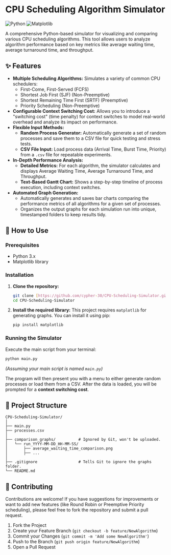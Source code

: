 # CPU Scheduling Algorithm Simulator

![Python](https://img.shields.io/badge/python-3.x-blue.svg)
![Matplotlib](https://img.shields.io/badge/matplotlib-%231f77b4.svg?style=for-the-badge&logo=matplotlib&logoColor=white)

A comprehensive Python-based simulator for visualizing and comparing various CPU scheduling algorithms. This tool allows users to analyze algorithm performance based on key metrics like average waiting time, average turnaround time, and throughput.



## ✨ Features

* **Multiple Scheduling Algorithms:** Simulates a variety of common CPU schedulers:
    * First-Come, First-Served (FCFS)
    * Shortest Job First (SJF) (Non-Preemptive)
    * Shortest Remaining Time First (SRTF) (Preemptive)
    * Priority Scheduling (Non-Preemptive)
* **Configurable Context Switching Cost:** Allows you to introduce a "switching cost" (time penalty) for context switches to model real-world overhead and analyze its impact on performance.
* **Flexible Input Methods:**
    * **Random Process Generator:** Automatically generate a set of random processes and save them to a CSV file for quick testing and stress tests.
    * **CSV File Input:** Load process data (Arrival Time, Burst Time, Priority) from a `.csv` file for repeatable experiments.
* **In-Depth Performance Analysis:**
    * **Detailed Metrics:** For each algorithm, the simulator calculates and displays Average Waiting Time, Average Turnaround Time, and Throughput.
    * **Text-Based Gantt Chart:** Shows a step-by-step timeline of process execution, including context switches.
* **Automated Graph Generation:**
    * Automatically generates and saves bar charts comparing the performance metrics of all algorithms for a given set of processes.
    * Organizes the output graphs for each simulation run into unique, timestamped folders to keep results tidy.

## 🚀 How to Use

### Prerequisites

* Python 3.x
* Matplotlib library

### Installation

1.  **Clone the repository:**
    ```bash
    git clone [https://github.com/cypher-30/CPU-Scheduling-Simulator.git](https://github.com/cypher-30/CPU-Scheduling-Simulator.git)
    cd CPU-Scheduling-Simulator
    ```

2.  **Install the required library:**
    This project requires `matplotlib` for generating graphs. You can install it using pip:
    ```bash
    pip install matplotlib
    ```

### Running the Simulator

Execute the main script from your terminal:
```bash
python main.py
````

*(Assuming your main script is named `main.py`)*

The program will then present you with a menu to either generate random processes or load them from a CSV. After the data is loaded, you will be prompted for a **context switching cost**.

## 📁 Project Structure

```
CPU-Scheduling-Simulator/
│
├── main.py
├── processes.csv
│
├── comparison_graphs/          # Ignored by Git, won't be uploaded.
│   └── run_YYYY-MM-DD_HH-MM-SS/
│       ├── average_waiting_time_comparison.png
│       ├── ...
│
├── .gitignore                  # Tells Git to ignore the graphs folder.
└── README.md
```

## 🤝 Contributing

Contributions are welcome\! If you have suggestions for improvements or want to add new features (like Round Robin or Preemptive Priority scheduling), please feel free to fork the repository and submit a pull request.

1.  Fork the Project
2.  Create your Feature Branch (`git checkout -b feature/NewAlgorithm`)
3.  Commit your Changes (`git commit -m 'Add some NewAlgorithm'`)
4.  Push to the Branch (`git push origin feature/NewAlgorithm`)
5.  Open a Pull Request

<!-- end list -->

```
```
